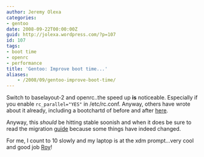 ```yaml
---
author: Jeremy Olexa
categories:
- gentoo
date: 2008-09-22T00:00:00Z
guid: http://jolexa.wordpress.com/?p=107
id: 107
tags:
- boot time
- openrc
- performance
title: 'Gentoo: Improve boot time...'
aliases:
    - /2008/09/gentoo-improve-boot-time/
---
```


Switch to baselayout-2 and openrc..the speed up **is** noticeable. Especially if you enable `rc_parallel="YES"` in /etc/rc.conf. Anyway, others have wrote about it already, including a bootchartd of before and after [here][1].

Anyway, this *should* be hitting stable soonish and when it does be sure to read the migration [guide][2] because some things have indeed changed.

For me, I count to 10 slowly and my laptop is at the xdm prompt...very cool and good job [Roy][3]!

 [1]: http://www.void.gr/kargig/blog/2008/04/09/gentoo-baselayout-2-and-openrc-impressions/
 [2]: http://www.gentoo.org/doc/en/openrc-migration.xml
 [3]: http://roy.marples.name/openrc